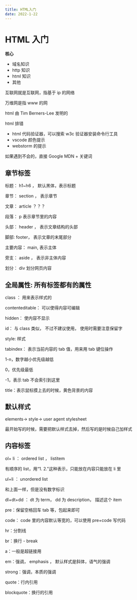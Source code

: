 ```yaml
---
title: HTML入门
date: 2022-1-22
---
```


# **HTML 入门**

**核心**

- 域名知识
- http 知识
- html 知识
- 其他

互联网就是互联网，指基于 ip 的网络

万维网是指 www 的网

html 由 Tim Berners-Lee 发明的

html 排错

- html 代码验证器，可以搜索 w3c 验证器安装命令行工具
- vscode 颜色提示
- webstorm 的提示

如果遇到不会的，直接 Google MDN + 关键词

## 章节标签

标题： h1~h6 ， 默认黑体，表示标题

章节： section ， 表示章节

文章： article ？？？

段落： p 表示章节里的内容

头部： header ， 表示文章结构的头部

脚部: footer， 表示文章的末尾部分

主要内容： main, 表示主体

旁支： aside ， 表示非主体内容

划分： div 划分网页内容

## 全局属性: 所有标签都有的属性

class ： 用来表示样式的

contenteditable： 可以使得内容可编辑

hidden： 使内容不显示

id： 与 class 类似， 不过不建议使用， 使用时需要注意保留字

style: 样式

tabindex： 表示当前内容的 tab 值，用来用 tab 键位操作

1-n，数字越小优先级越低

0，优先级最低

-1，表示 tab 不会索引到这里

title：表示鼠标摸上去的时候，黄色背景的内容

## 默认样式

elements→ style→ user agent stylesheet

最开始写的时候，需要把默认样式去掉，然后写的是时候自己加样式

## 内容标签

ol+ li ： ordered list ， listitem

有顺序的 list，用“1. 2.”这种表示，只能放在内容只能放在 li 里

ul+li ： unordered list

和上面一样，但是没有数字标识

dl+dt+dd ： dt 为 term， dd 为 description， 描述这个 item

pre：保留空格回车 tab 等，包起来即可

code： code 里的内容默认等宽的，可以使用 pre+code 写代码

hr：分割线

br：换行 - break

a：一般是超链接用

em：强调， emphasis ， 默认样式是斜体，语气的强调

strong：强调，本质的强调

quote：行内引用

blockquote：换行的引用
